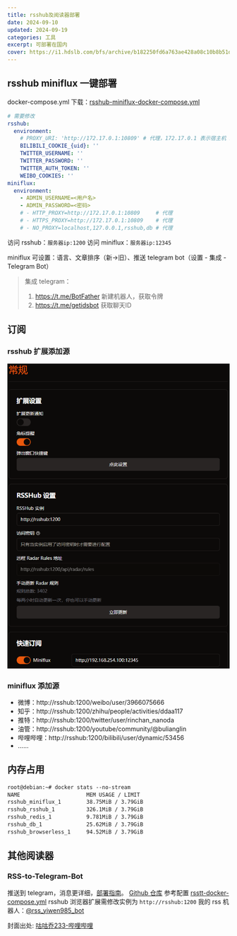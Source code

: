 ```yaml
---
title: rsshub及阅读器部署
date: 2024-09-10
updated: 2024-09-19
categories: 工具
excerpt: 可部署在国内
cover: https://i1.hdslb.com/bfs/archive/b182250fd6a763ae428a08c10b8b51d01f55ca9e.jpg
---
```


## rsshub miniflux 一键部署

docker-compose.yml 下载：[rsshub-miniflux-docker-compose.yml](/download_files/rsshub-miniflux-docker-compose.yml)

```yml
# 需要修改
rsshub:
  environment:
    # PROXY_URI: 'http://172.17.0.1:10809' # 代理，172.17.0.1 表示宿主机 ip
    BILIBILI_COOKIE_{uid}: ''
    TWITTER_USERNAME: ''
    TWITTER_PASSWORD: ''
    TWITTER_AUTH_TOKEN: ''
    WEIBO_COOKIES: ''
miniflux:
  environment:
    - ADMIN_USERNAME=<用户名>
    - ADMIN_PASSWORD=<密码>
    # - HTTP_PROXY=http://172.17.0.1:10809     # 代理
    # - HTTPS_PROXY=http://172.17.0.1:10809    # 代理
    # - NO_PROXY=localhost,127.0.0.1,rsshub,db # 代理
```

访问 rsshub：`服务器ip:1200`
访问 miniflux：`服务器ip:12345`

miniflux 可设置：语言、文章排序（新→旧）、推送 telegram bot（设置 - 集成 - Telegram Bot）

> 集成 telegram：
> 1. https://t.me/BotFather 新建机器人，获取令牌
> 2. https://t.me/getidsbot 获取聊天ID

## 订阅

### rsshub 扩展添加源

![](/img/rsshub_extension.png)

### miniflux 添加源

- 微博：http://rsshub:1200/weibo/user/3966075666
- 知乎：http://rsshub:1200/zhihu/people/activities/ddaa117
- 推特：http://rsshub:1200/twitter/user/rinchan_nanoda
- 油管：http://rsshub:1200/youtube/community/@bulianglin
- 哔哩哔哩：http://rsshub:1200/bilibili/user/dynamic/53456
- ……

## 内存占用

```txt
root@debian:~# docker stats --no-stream
NAME                     MEM USAGE / LIMIT 
rsshub_miniflux_1        38.75MiB / 3.79GiB
rsshub_rsshub_1          326.1MiB / 3.79GiB
rsshub_redis_1           9.781MiB / 3.79GiB
rsshub_db_1              25.62MiB / 3.79GiB
rsshub_browserless_1     94.52MiB / 3.79GiB
```

## 其他阅读器

### RSS-to-Telegram-Bot

推送到 telegram，消息更详细，[部署指南](https://github.com/Rongronggg9/RSS-to-Telegram-Bot/blob/dev/docs/deployment-guide.md)。
[Github 仓库](https://github.com/Rongronggg9/RSS-to-Telegram-Bot)
参考配置 [rsstt-docker-compose.yml](/download_files/rsstt-docker-compose.yml)
rsshub 浏览器扩展需修改实例为 `http://rsshub:1200`
我的 rss 机器人：[@rss_yiwen985_bot](https://t.me/rss_yiwen985_bot)


封面出处: [咕咕乔233-哔哩哔哩](https://www.bilibili.com/video/BV1VR4y1g7qm)
